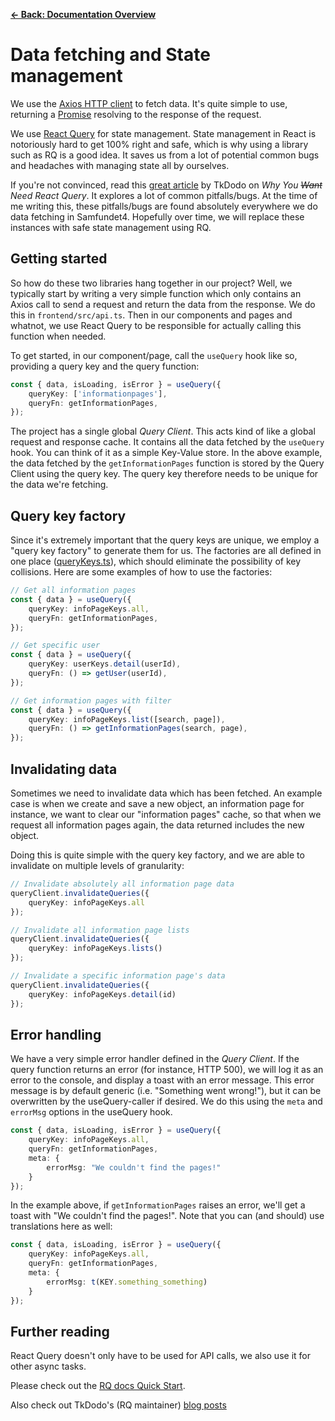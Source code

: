 [**&larr; Back: Documentation Overview**](../../../README.md#documentation-overview)

# Data fetching and State management

We use the [Axios HTTP client](https://axios-http.com/docs/intro) to fetch data. It's quite simple to use, returning a
[Promise](https://developer.mozilla.org/en-US/docs/Web/JavaScript/Reference/Global_Objects/Promise) resolving to the
response of the request.

We use [React Query](https://tanstack.com/query/v3) for state management. State management in React is notoriously hard
to get 100% right and safe, which is why using a library such as RQ is a good idea. It saves us from a lot of potential
common bugs and headaches with managing state all by ourselves.

If you're not convinced, read this [great article](https://tkdodo.eu/blog/why-you-want-react-query) by TkDodo on *Why
You ~~Want~~ Need React Query*. It explores a lot of common pitfalls/bugs. At the time of me writing this, these
pitfalls/bugs are found absolutely everywhere we do data fetching in Samfundet4. Hopefully over time, we will replace
these instances with safe state management using RQ.

## Getting started

So how do these two libraries hang together in our project? Well, we typically start by writing a very simple function
which only contains an Axios call to send a request and return the data from the response. We do this
in `frontend/src/api.ts`. Then in our components and pages and
whatnot, we use React Query to be responsible for actually calling this function when needed.

To get started, in our component/page, call the `useQuery` hook like so, providing a query key and the query function:

```ts
const { data, isLoading, isError } = useQuery({
    queryKey: ['informationpages'],
    queryFn: getInformationPages,
});
```

The project has a single global *Query Client*. This acts kind of like a global request and response cache. It contains
all the data fetched by the `useQuery` hook. You can think of it as a simple Key-Value store. In the above example, the
data fetched by the `getInformationPages` function is stored by the Query Client using the query key. The query key
therefore needs to be unique for the data we're fetching.

## Query key factory

Since it's extremely important that the query keys are unique, we employ a "query key factory" to generate them for us.
The factories are all defined in one place ([queryKeys.ts](../../../frontend/src/queryKeys.ts)), which should eliminate
the possibility of key collisions. Here are some examples of how to use the factories:

```ts
// Get all information pages
const { data } = useQuery({
    queryKey: infoPageKeys.all,
    queryFn: getInformationPages,
});
```

```ts
// Get specific user
const { data } = useQuery({
    queryKey: userKeys.detail(userId),
    queryFn: () => getUser(userId),
});
```

```ts
// Get information pages with filter
const { data } = useQuery({
    queryKey: infoPageKeys.list([search, page]),
    queryFn: () => getInformationPages(search, page),
});
```

## Invalidating data

Sometimes we need to invalidate data which has been fetched. An example case is when we create and save a new object, an
information page for instance, we want to clear our "information pages" cache, so that when we request all information
pages again, the data returned includes the new object.

Doing this is quite simple with the query key factory, and we are able to invalidate on multiple levels of granularity:

```ts
// Invalidate absolutely all information page data
queryClient.invalidateQueries({
    queryKey: infoPageKeys.all
});

// Invalidate all information page lists
queryClient.invalidateQueries({
    queryKey: infoPageKeys.lists()
});

// Invalidate a specific information page's data
queryClient.invalidateQueries({
    queryKey: infoPageKeys.detail(id)
});
```

## Error handling

We have a very simple error handler defined in the *Query Client*. If the query function returns an error (for instance,
HTTP 500), we will log it as an error to the console, and display a toast with an error message. This error message is
by default generic (i.e. "Something went wrong!"), but it can be overwritten by the useQuery-caller if desired. We do
this using the `meta` and `errorMsg` options in the useQuery hook.

```ts
const { data, isLoading, isError } = useQuery({
    queryKey: infoPageKeys.all,
    queryFn: getInformationPages,
    meta: {
        errorMsg: "We couldn't find the pages!"
    }
});
```

In the example above, if `getInformationPages` raises an error, we'll get a toast with "We couldn't find the pages!".
Note that you can (and should) use translations here as well:

```ts
const { data, isLoading, isError } = useQuery({
    queryKey: infoPageKeys.all,
    queryFn: getInformationPages,
    meta: {
        errorMsg: t(KEY.something_something)
    }
});
```

## Further reading

React Query doesn't only have to be used for API calls, we also use it for other async tasks.

Please check out the [RQ docs Quick Start](https://tanstack.com/query/latest/docs/framework/react/quick-start).

Also check out TkDodo's (RQ maintainer) [blog posts](https://tkdodo.eu/blog/practical-react-query)
